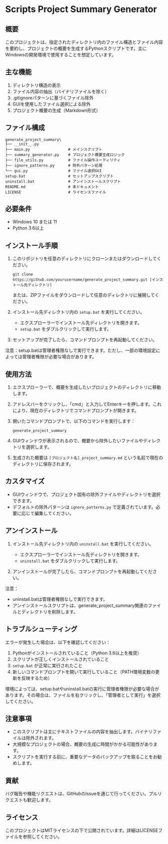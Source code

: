 # Scripts Project Summary Generator

## 概要

このプロジェクトは、指定されたディレクトリ内のファイル構造とファイル内容を要約し、プロジェクトの概要を生成するPythonスクリプトです。主にWindowsの開発環境で使用することを想定しています。

## 主な機能

1. ディレクトリ構造の表示
2. ファイル内容の抽出（バイナリファイルを除く）
3. .gitignoreパターンに基づくファイル除外
4. GUIを使用したファイル選択による除外
5. プロジェクト概要の生成（Markdown形式）

## ファイル構成

```
generate_project_summary\
├── __init__.py
├── main.py                 # メインスクリプト
├── summary_generator.py    # プロジェクト概要生成ロジック
├── file_utils.py           # ファイル操作ユーティリティ
├── ignore_patterns.py      # 除外パターン処理
└── gui.py                  # ファイル選択GUI
setup.bat                   # セットアップスクリプト
uninstall.bat               # アンインストールスクリプト
README.md                   # 本ドキュメント
LICENSE                     # ライセンスファイル
```

## 必要条件

- Windows 10 または 11
- Python 3.6以上

## インストール手順

1. このリポジトリを任意のディレクトリにクローンまたはダウンロードしてください。
   ```
   git clone https://github.com/yourusername/generate_project_summary.git [インストール先ディレクトリ]
   ```
   または、ZIPファイルをダウンロードして任意のディレクトリに展開してください。

2. インストール先ディレクトリ内の `setup.bat` を実行してください。
   - エクスプローラーでインストール先ディレクトリを開きます。
   - `setup.bat` をダブルクリックして実行します。

3. セットアップが完了したら、コマンドプロンプトを再起動してください。

注意：setup.batは管理者権限なしで実行できます。ただし、一部の環境設定によっては管理者権限が必要な場合があります。

## 使用方法

1. エクスプローラーで、概要を生成したいプロジェクトのディレクトリに移動します。

2. アドレスバーをクリックし、「cmd」と入力してEnterキーを押します。これにより、現在のディレクトリでコマンドプロンプトが開きます。

3. 開いたコマンドプロンプトで、以下のコマンドを実行します：
   ```
   generate_project_summary
   ```

4. GUIウィンドウが表示されるので、概要から除外したいファイルやディレクトリを選択します。

5. 生成された概要は `[プロジェクト名]_project_summary.md` という名前で現在のディレクトリに保存されます。

## カスタマイズ

- GUIウィンドウで、プロジェクト固有の除外ファイルやディレクトリを選択できます。
- デフォルトの除外パターンは `ignore_patterns.py` で定義されています。必要に応じて編集してください。

## アンインストール

1. インストール先ディレクトリ内の `uninstall.bat` を実行してください。
   - エクスプローラーでインストール先ディレクトリを開きます。
   - `uninstall.bat` をダブルクリックして実行します。

2. アンインストールが完了したら、コマンドプロンプトを再起動してください。

注意：
- uninstall.batは管理者権限なしで実行できます。
- アンインストールスクリプトは、generate_project_summary関連のファイルとディレクトリを削除します。

## トラブルシューティング

エラーが発生した場合は、以下を確認してください：

1. Pythonがインストールされていること（Python 3.6以上を推奨）
2. スクリプトが正しくインストールされていること
3. `setup.bat` が正常に実行されたこと
4. 新しいコマンドプロンプトを開いて実行していること（PATH環境変数の更新を反映するため）

環境によっては、setup.batやuninstall.batの実行に管理者権限が必要な場合があります。その場合は、ファイルを右クリックし、「管理者として実行」を選択してください。

## 注意事項

- このスクリプトは主にテキストファイルの内容を抽出します。バイナリファイルは除外されます。
- 大規模なプロジェクトの場合、概要の生成に時間がかかる可能性があります。
- スクリプトを実行する前に、重要なデータのバックアップを取ることをお勧めします。

## 貢献

バグ報告や機能リクエストは、GitHubのIssueを通じて行ってください。プルリクエストも歓迎します。

## ライセンス

このプロジェクトはMITライセンスの下で公開されています。詳細はLICENSEファイルを参照してください。